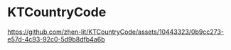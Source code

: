 # KTCountryCode




https://github.com/zhen-lit/KTCountryCode/assets/10443323/0b9cc273-e57d-4c93-92c0-5d9b8dfb4a6b

